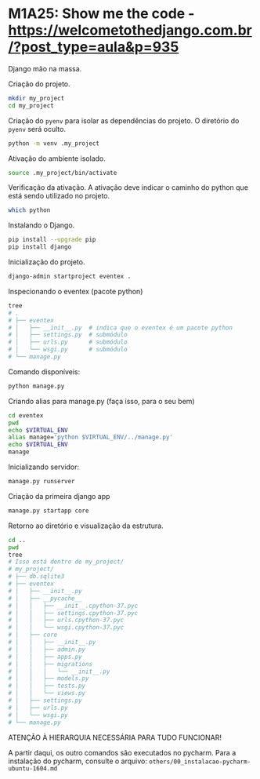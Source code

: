# M1A25: Show me the code - https://welcometothedjango.com.br/?post_type=aula&p=935

Django mão na massa.

Criação do projeto.

```bash
mkdir my_project
cd my_project
```

Criação  do `pyenv` para isolar as dependências do projeto. O diretório do `pyenv` será oculto.

```bash
python -m venv .my_project
```

Ativação do ambiente isolado.

```bash
source .my_project/bin/activate
```

Verificação da ativação. A ativação deve indicar o caminho do python que está sendo utilizado no projeto.

```bash
which python
```

Instalando o Django.

```bash
pip install --upgrade pip
pip install django
```

Inicialização do projeto.

```bash
django-admin startproject eventex .
```

Inspecionando o eventex (pacote python)

```bash
tree
# .
# ├── eventex
# │   ├── __init__.py  # indica que o eventex é um pacote python
# │   ├── settings.py  # submódulo
# │   ├── urls.py      # submódulo
# │   └── wsgi.py      # submódulo
# └── manage.py
```

Comando disponíveis:

```bash
python manage.py
```

Criando alias para manage.py (faça isso, para o seu bem)

```bash
cd eventex
pwd
echo $VIRTUAL_ENV
alias manage='python $VIRTUAL_ENV/../manage.py'
echo $VIRTUAL_ENV
manage
```

Inicializando servidor:

```bash
manage.py runserver
```

Criação da primeira django app

```bash
manage.py startapp core
```

Retorno ao diretório e visualização da estrutura.

```bash
cd ..
pwd
tree
# Isso está dentro de my_project/
# my_project/
# ├── db.sqlite3
# ├── eventex
# │   ├── __init__.py
# │   ├── __pycache__
# │   │   ├── __init__.cpython-37.pyc
# │   │   ├── settings.cpython-37.pyc
# │   │   ├── urls.cpython-37.pyc
# │   │   └── wsgi.cpython-37.pyc
# │   ├── core
# │   │   ├── __init__.py
# │   │   ├── admin.py
# │   │   ├── apps.py
# │   │   ├── migrations
# │   │   │   └── __init__.py
# │   │   ├── models.py
# │   │   ├── tests.py
# │   │   └── views.py
# │   ├── settings.py
# │   ├── urls.py
# │   └── wsgi.py
# └── manage.py
```

ATENÇÃO À HIERARQUIA NECESSÁRIA PARA TUDO FUNCIONAR!

A partir daqui, os outro comandos são executados no pycharm. Para a instalação do pycharm, consulte o arquivo: `others/00_instalacao-pycharm-ubuntu-1604.md`

